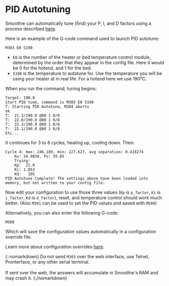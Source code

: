 
# PID Autotuning

Smoothie can automatically tune (find) your P, I, and D factors using a process described [here](http://brettbeauregard.com/blog/2012/01/arduino-pid-autotune-library/).

Here is an example of the G-code command used to launch PID autotune:

```
M303 E0 S190
```

- `E0` is the number of the heater or bed temperature control module, determined by the order that they appear in the config file. Here it would be 0 for the hotend, and 1 for the bed.
- `S190` is the temperature to autotune for. Use the temperature you will be using your heater at in real life. For a hotend here we use 190°C.

When you run the command, tuning begins:

```
Target: 190.0
Start PID tune, command is M303 E0 S190
T: Starting PID Autotune, M304 aborts
ok
T:  21.3/190.0 @80 1 0/8
T:  22.0/190.0 @80 1 0/8
T:  22.3/190.0 @80 1 0/8
T:  22.1/190.0 @80 1 0/8
Etc...
```

It continues for 3 to 8 cycles, heating up, cooling down. Then:

```
Cycle 4: max: 246.189, min: 227.627, avg separation: 0.418274
	Ku: 34.9838, Pu: 39.85
	Trying:
	Kp:  21.0
	Ki: 1.053
	Kd:   105
PID Autotune Complete! The settings above have been loaded into memory, but not written to your config file.
```

Now edit your configuration to use those three values (`Kp` is `p_factor`, `Ki` is `i_factor`, `Kd` is `d_factor`), reset, and temperature control should work much better. (Also `M301` can be used to set the PID values and saved with `M500`)

Alternatively, you can also enter the following G-code:

```
M500
```

Which will save the configuration values automatically in a configuration override file.

Learn more about configuration overrides [here](configuring-smoothie).

{::nomarkdown}
<sl-alert variant="warning" open>
  <sl-icon slot="icon" name="exclamation-triangle"></sl-icon>
  Do not send <code>M303</code> over the web interface, use Telnet, Pronterface, or any other serial terminal.<br><br>If sent over the web, the answers will accumulate in Smoothie's RAM and may crash it.
</sl-alert>
{:/nomarkdown}
